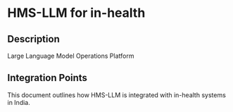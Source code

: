 # HMS-LLM for in-health

## Description

Large Language Model Operations Platform

## Integration Points

This document outlines how HMS-LLM is integrated with in-health systems in India.
